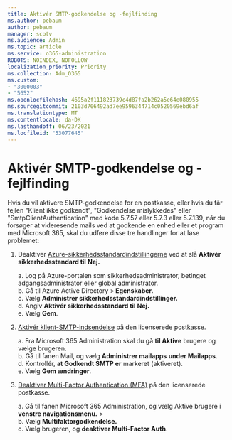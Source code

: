 ```yaml
---
title: Aktivér SMTP-godkendelse og -fejlfinding
ms.author: pebaum
author: pebaum
manager: scotv
ms.audience: Admin
ms.topic: article
ms.service: o365-administration
ROBOTS: NOINDEX, NOFOLLOW
localization_priority: Priority
ms.collection: Adm_O365
ms.custom:
- "3000003"
- "5652"
ms.openlocfilehash: 4695a2f111823739c4d87fa2b262a5e64e080955
ms.sourcegitcommit: 2103d706492ad7ee9596344714c0520569ebd6af
ms.translationtype: MT
ms.contentlocale: da-DK
ms.lasthandoff: 06/23/2021
ms.locfileid: "53077645"
---
```

# <a name="enable-smtp-authentication-and-troubleshooting"></a>Aktivér SMTP-godkendelse og -fejlfinding

Hvis du vil aktivere SMTP-godkendelse for en postkasse, eller hvis du får fejlen "Klient ikke godkendt", "Godkendelse mislykkedes" eller "SmtpClientAuthentication" med kode 5.7.57 eller 5.7.3 eller 5.7.139, når du forsøger at videresende mails ved at godkende en enhed eller et program med Microsoft 365, skal du udføre disse tre handlinger for at løse problemet:

1. Deaktiver [Azure-sikkerhedsstandardindstillingerne](/azure/active-directory/fundamentals/concept-fundamentals-security-defaults) ved at slå **Aktivér sikkerhedsstandard til** **Nej.**

    a. Log på Azure-portalen som sikkerhedsadministrator, betinget adgangsadministrator eller global administrator.<BR/>
    b. Gå til Azure Active Directory > **Egenskaber.**<BR/>
    c. Vælg **Administrer sikkerhedsstandardindstillinger.**<BR/>
    d. Angiv **Aktivér sikkerhedsstandard til** **Nej.**<BR/>
    e. Vælg **Gem**.

2. [Aktivér klient-SMTP-indsendelse](/exchange/clients-and-mobile-in-exchange-online/authenticated-client-smtp-submission#enable-smtp-auth-for-specific-mailboxes) på den licenserede postkasse.

    a. Fra Microsoft 365 Administration skal du gå **til Aktive** brugere og vælge brugeren.<BR/>
    b. Gå til fanen Mail, og vælg **Administrer mailapps** **under Mailapps**.<BR/>
    d. Kontrollér, **at Godkendt SMTP er** markeret (aktiveret).<BR/>
    e. Vælg **Gem ændringer**.<BR/>

3. [Deaktiver Multi-Factor Authentication (MFA)](/microsoft-365/admin/security-and-compliance/set-up-multi-factor-authentication#turn-off-legacy-per-user-mfa) på den licenserede postkasse.

    a. Gå til fanen Microsoft 365 Administration, og vælg Aktive brugere i **venstre navigationsmenu.**  >  <BR/>
    b. Vælg **Multifaktorgodkendelse.**<BR/>
    c. Vælg brugeren, og **deaktiver Multi-Factor Auth**.<BR/>
